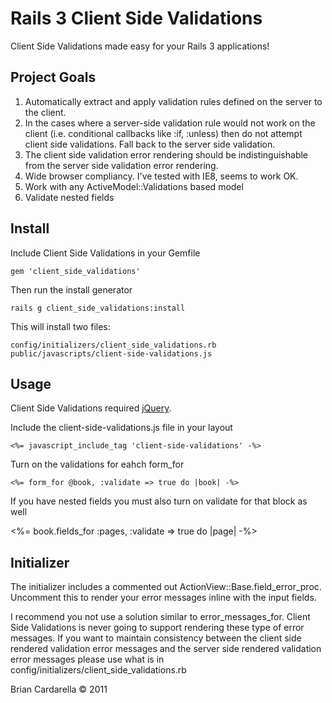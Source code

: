 # Rails 3 Client Side Validations #

Client Side Validations made easy for your Rails 3 applications!

## Project Goals ##

1. Automatically extract and apply validation rules defined on the
   server to the client.
2. In the cases where a server-side validation rule would not work on
   the client (i.e. conditional callbacks like :if, :unless) then do not
   attempt client side validations. Fall back to the server side
   validation.
3. The client side validation error rendering should be
   indistinguishable from the server side validation error rendering.
4. Wide browser compliancy. I've tested with IE8, seems to work OK.
5. Work with any ActiveModel::Validations based model
6. Validate nested fields

## Install ##

Include Client Side Validations in your Gemfile

    gem 'client_side_validations'

Then run the install generator

    rails g client_side_validations:install

This will install two files:

    config/initializers/client_side_validations.rb
    public/javascripts/client-side-validations.js

## Usage ##

Client Side Validations required [jQuery](jQuery).

Include the client-side-validations.js file in your layout

    <%= javascript_include_tag 'client-side-validations' -%>

Turn on the validations for eahch form_for

    <%= form_for @book, :validate => true do |book| -%>

If you have nested fields you must also turn on validate for that block
as well

  <%= book.fields_for :pages, :validate => true do |page| -%>

## Initializer ##

The initializer includes a commented out ActionView::Base.field_error_proc.
Uncomment this to render your error messages inline with the input fields.

I recommend you not use a solution similar to error_messages_for. Client
Side Validations is never going to support rendering these type of error
messages. If you want to maintain consistency between the client side
rendered validation error messages and the server side rendered
validation error messages please use what is in
config/initializers/client_side_validations.rb



Brian Cardarella &copy; 2011
